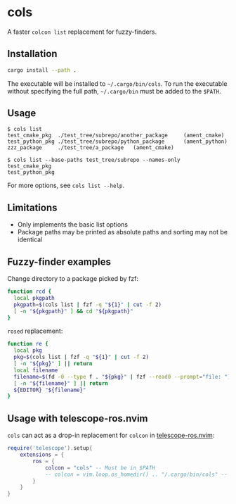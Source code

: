 # cols

A faster `colcon list` replacement for fuzzy-finders.

## Installation

```bash
cargo install --path .
```

The executable will be installed to `~/.cargo/bin/cols`.
To run the executable without specifying the full path, `~/.cargo/bin` must be added to the `$PATH`.

## Usage

```console
$ cols list
test_cmake_pkg  ./test_tree/subrepo/another_package     (ament_cmake)
test_python_pkg ./test_tree/subrepo/python_package      (ament_python)
zzz_package     ./test_tree/a_package   (ament_cmake)

$ cols list --base-paths test_tree/subrepo --names-only
test_cmake_pkg
test_python_pkg
```

For more options, see `cols list --help`.

## Limitations

- Only implements the basic list options
- Package paths may be printed as absolute paths and sorting may not be identical

## Fuzzy-finder examples

Change directory to a package picked by fzf:

```bash
function rcd {
  local pkgpath
  pkgpath=$(cols list | fzf -q "${1}" | cut -f 2)
  [ -n "${pkgpath}" ] && cd "${pkgpath}"
}
```

`rosed` replacement:

```bash
function re {
  local pkg
  pkg=$(cols list | fzf -q "${1}" | cut -f 2)
  [ -n "${pkg}" ] || return
  local filename
  filename=$(fd -0 --type f . "${pkg}" | fzf --read0 --prompt="file: ")
  [ -n "${filename}" ] || return
  ${EDITOR} "${filename}"
}
```

## Usage with telescope-ros.nvim

`cols` can act as a drop-in replacement for `colcon` in [telescope-ros.nvim](https://github.com/bi0ha2ard/telescope-ros.nvim):

```lua
require('telescope').setup{
    extensions = {
        ros = {
            colcon = "cols" -- Must be in $PATH
            -- colcon = vim.loop.os_homedir() .. "/.cargo/bin/cols" -- works too
        }
    }
}
```
